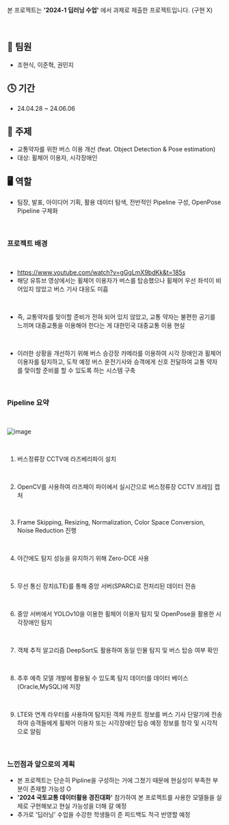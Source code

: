 본 프로젝트는 **'2024-1 딥러닝 수업'** 에서 과제로 제출한 프로젝트입니다. (구현 X)

<br/>

## 👬 팀원
- 조현식, 이준혁, 권민지

## 🕓 기간
- 24.04.28 ~ 24.06.06

## 📑 주제
- 교통약자를 위한 버스 이용 개선 (feat. Object Detection & Pose estimation)
- 대상: 휠체어 이용자, 시각장애인

## 🖥 역할 
- 팀장, 발표, 아이디어 기획, 활용 데이터 탐색, 전반적인 Pipeline 구성, OpenPose Pipeline 구체화

<br/>

### 프로젝트 배경

<br/>

- https://www.youtube.com/watch?v=gGgLmX9bdKk&t=185s
- 해당 유튜브 영상에서는 휠체어 이용자가 버스를 탑승했으나 휠체어 우선 좌석이 비어있지 않았고 버스 기사 대응도 미흡

<br/>

- 즉, 교통약자를 맞이할 준비가 전혀 되어 있지 않았고, 교통 약자는 불편한 공기를 느끼며 대중교통을 이용해야 한다는 게 대한민국 대중교통 이용 현실

<br/>
  
- 이러한 상황을 개선하기 위해 버스 승강장 카메라를 이용하여 시각 장애인과 휠체어 이용자를 탐지하고, 도착 예정 버스 운전기사와 승객에게 신호 전달하여 교통 약자를 맞이할 준비를 할 수 있도록 하는 시스템 구축


<br/>

### Pipeline 요약

<br/>

![image](https://github.com/hsjo827/KMU_Project/assets/133327403/8f6e5bd9-8a26-47bf-b342-d3046146078e)

<br/>

1. 버스정류장 CCTV에 라즈베리파이 설치

<br/>

2. OpenCV를 사용하여 라즈페이 파이에서 실시간으로 버스정류장 CCTV 프레임 캡처

<br/>

3. Frame Skipping, Resizing, Normalization, Color Space Conversion, Noise Reduction 진행

<br/>

4. 야간에도 탐지 성능을 유지하기 위해 Zero-DCE 사용

<br/>

5. 무선 통신 장치(LTE)를 통해 중앙 서버(SPARC)로 전처리된 데이터 전송

<br/>

6. 중앙 서버에서 YOLOv10을 이용한 휠체어 이용자 탐지 및 OpenPose을 활용한 시각장애인 탐지

<br/>

7. 객체 추적 알고리즘 DeepSort도 활용하여 동일 인물 탐지 및 버스 탑승 여부 확인

<br/>

8. 추후 예측 모델 개발에 활용될 수 있도록 탐지 데이터를 데이터 베이스(Oracle,MySQL)에 저장

<br/>

9. LTE와 연계 라우터를 사용하여 탐지된 객체 카운트 정보를 버스 기사 단말기에 전송하여 승객들에게 휠체어 이용자 또는 시각장애인 탑승 예정 정보를 청각 및 시각적으로 알림

<br/>

### 느낀점과 앞으로의 계획
- 본 프로젝트는 단순히 Pipline을 구성하는 거에 그쳤기 때문에 현실성이 부족한 부분이 존재할 가능성 O
- **'2024 국토교통 데이터활용 경진대화'** 참가하여 본 프로젝트를 사용한 모델들을 실제로 구현해보고 현실 가능성을 더해 갈 예정
- 추가로 '딥러닝' 수업을 수강한 학생들이 준 피드백도 적극 반영할 예정


